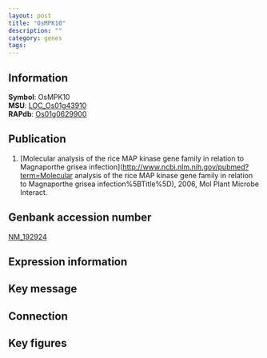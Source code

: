 ```yaml
---
layout: post
title: "OsMPK10"
description: ""
category: genes
tags: 
---
```


## Information
__Symbol__: OsMPK10  
__MSU__: [LOC_Os01g43910](http://rice.plantbiology.msu.edu/cgi-bin/ORF_infopage.cgi?orf=LOC_Os01g43910)  
__RAPdb__: [Os01g0629900](http://rapdb.dna.affrc.go.jp/viewer/gbrowse_details/irgsp1?name=Os01g0629900)  

## Publication
1. [Molecular analysis of the rice MAP kinase gene family in relation to Magnaporthe grisea infection](http://www.ncbi.nlm.nih.gov/pubmed?term=Molecular analysis of the rice MAP kinase gene family in relation to Magnaporthe grisea infection%5BTitle%5D), 2006, Mol Plant Microbe Interact.

## Genbank accession number
[NM_192924](http://www.ncbi.nlm.nih.gov/nuccore/NM_192924)  

## Expression information

## Key message

## Connection

## Key figures


